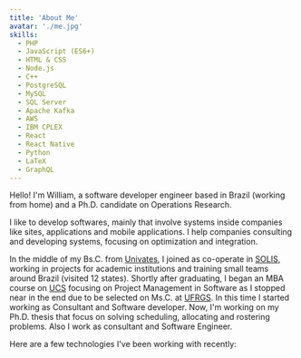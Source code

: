 ```yaml
---
title: 'About Me'
avatar: './me.jpg'
skills:
  - PHP
  - JavaScript (ES6+)
  - HTML & CSS
  - Node.js
  - C++
  - PostgreSQL
  - MySQL
  - SQL Server
  - Apache Kafka
  - AWS
  - IBM CPLEX
  - React
  - React Native
  - Python
  - LaTeX
  - GraphQL
---
```


Hello! I'm William, a software developer engineer based in Brazil (working from home) and a Ph.D. candidate on Operations Research.

I like to develop softwares, mainly that involve systems inside companies like sites, applications and mobile applications. I help companies consulting and developing systems, focusing on optimization and integration.

In the middle of my Bs.C. from [Univates](https://www.univates.br/), I joined as co-operate in [SOLIS](https://www.solis.com.br), working in projects for academic institutions and training small teams around Brazil (visited 12 states). Shortly after graduating, I began an MBA course on [UCS](https://www.ucs.br) focusing on Project Management in Software as I stopped near in the end due to be selected on Ms.C. at [UFRGS](http://www.ufrgs.br). In this time I started working as Consultant and Software developer. Now, I'm working on my Ph.D. thesis that focus on solving scheduling, allocating and rostering problems. Also I work as consultant and Software Engineer.

Here are a few technologies I've been working with recently:
